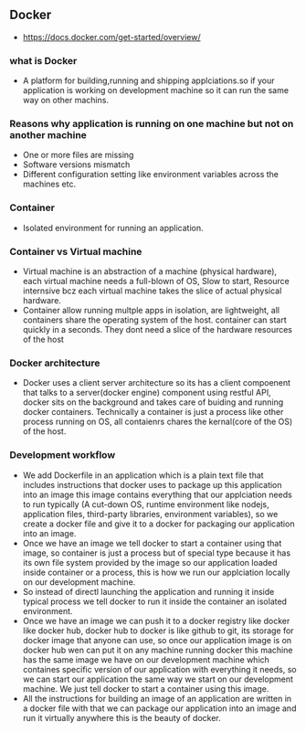 ## Docker
- https://docs.docker.com/get-started/overview/

### what is Docker
- A platform for building,running and shipping applciations.so if your application is working on development machine so it can run the same way on other machins.

### Reasons why application is running on one machine but not on another machine
- One or more files are missing
- Software versions mismatch
- Different configuration setting like environment variables across the machines etc.

### Container
- Isolated environment for running an application.

### Container vs Virtual machine
- Virtual machine is an abstraction of a machine (physical hardware), each virtual machine needs a full-blown of OS, Slow to start, Resource internsive bcz each virtual machine takes the slice of actual physical hardware.
- Container allow running multple apps in isolation, are lightweight, all containers share the operating system of the host. container can start quickly in a seconds. They dont need a slice of the hardware resources of the host

### Docker architecture
- Docker uses a client server architecture so its has a client compoenent that talks to a server(docker engine) component using restful API, docker sits on the background and takes care of buiding and running docker containers. Technically a container is just a process like other process running on OS, all contaienrs chares the kernal(core of the OS) of the host. 

### Development workflow
- We add Dockerfile in an application which is a plain text file that includes instructions that docker uses to package up this application into an image this image contains everything that our applciation needs to run typically (A cut-down OS, runtime environment like nodejs, application files, third-party libraries, environment variables), so we create a docker file and give it to a docker for packaging our application into an image.
- Once we have an image we tell docker to start a container using that image, so container is just a process but of special type because it has its own file system provided by the image so our application loaded inside container or a process, this is how we run our applciation locally on our development machine.
- So instead of directl launching the application and running it inside typical process we tell docker to run it inside the container an isolated environment.
- Once we have an image we can push it to a docker registry like docker like docker hub, docker hub to docker is like github to git, its storage for docker image that anyone can use, so once our application image is on docker hub wen can put it on any machine running docker this machine has the same image we have on our development machine which containes specific version of our application with everything it needs, so we can start our application the same way we start on our development machine. We just tell docker to start a container using this image.
- All the instructions for building an image of an application are written in a docker file with that we can package our application into an image and run it virtually anywhere this is the beauty of docker.


